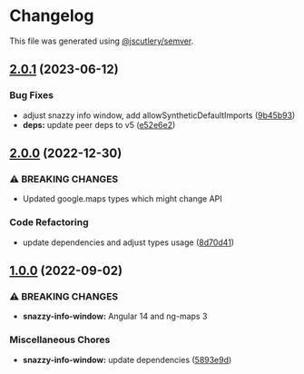 # Changelog

This file was generated using [@jscutlery/semver](https://github.com/jscutlery/semver).

## [2.0.1](https://github.com/ng-maps/ng-maps/compare/snazzy-info-window/2.0.0...snazzy-info-window/2.0.1) (2023-06-12)


### Bug Fixes

* adjust snazzy info window, add allowSyntheticDefaultImports ([9b45b93](https://github.com/ng-maps/ng-maps/commit/9b45b93c3bf19105d7eb6ddd9a316b3182d4c15d))
* **deps:** update peer deps to v5 ([e52e6e2](https://github.com/ng-maps/ng-maps/commit/e52e6e26da00f1fee8001c61e9bda0d5980695c4))

## [2.0.0](https://github.com/ng-maps/ng-maps/compare/snazzy-info-window/1.0.0...snazzy-info-window/2.0.0) (2022-12-30)


### ⚠ BREAKING CHANGES

* Updated google.maps types which might change API

### Code Refactoring

* update dependencies and adjust types usage ([8d70d41](https://github.com/ng-maps/ng-maps/commit/8d70d416cb2ac77be5a7fbd50512d8e21bfbcb48))

## [1.0.0](https://github.com/ng-maps/ng-maps/compare/snazzy-info-window-0.9.0...snazzy-info-window-1.0.0) (2022-09-02)


### ⚠ BREAKING CHANGES

* **snazzy-info-window:** Angular 14 and ng-maps 3

### Miscellaneous Chores

* **snazzy-info-window:** update dependencies ([5893e9d](https://github.com/ng-maps/ng-maps/commit/5893e9d5107c242b2686e8b831e56531113b5706))
